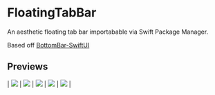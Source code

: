 # FloatingTabBar

An aesthetic floating tab bar importabable via Swift Package Manager. 

Based off [BottomBar-SwiftUI](https://github.com/smartvipere75/bottombar-swiftui)

## Previews
| ![](screen1.png) | ![](screen2.png) | ![](screen3.png)
| ![](screen4.png) | ![](screen5.png) |

